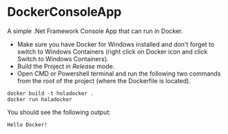 # DockerConsoleApp
A simple .Net Framework Console App that can run in Docker.

* Make sure you have Docker for Windows installed and don't forget to switch to Windows Containers (right click on Docker icon and click Switch to Windows Containers).
* Build the Project in *Release* mode.
* Open CMD or Powershell terminal and run the following two commands from the root of the project (where the Dockerfile is located).
```
docker build -t holadocker .
docker run holadocker
```

You should see the following output:
```
Hello Docker!
```
